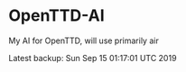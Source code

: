 # OpenTTD-AI
My AI for OpenTTD, will use primarily air

Latest backup: Sun Sep 15 01:17:01 UTC 2019
